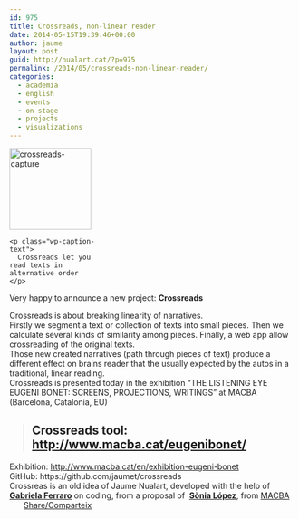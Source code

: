```yaml
---
id: 975
title: Crossreads, non-linear reader
date: 2014-05-15T19:39:46+00:00
author: jaume
layout: post
guid: http://nualart.cat/?p=975
permalink: /2014/05/crossreads-non-linear-reader/
categories:
  - academia
  - english
  - events
  - on stage
  - projects
  - visualizations
---
```

<div style="color: #222222;">
  <div id="attachment_976" style="width: 154px" class="wp-caption alignleft">
    <img class="wp-image-976 " src="http://nualart.cat/wp-content/uploads/2014/05/crossreads-capture-150x150.png" alt="crossreads-capture" width="144" height="144" srcset="http://nualart.cat/wp-content/uploads/2014/05/crossreads-capture-150x150.png 150w, http://nualart.cat/wp-content/uploads/2014/05/crossreads-capture-36x36.png 36w, http://nualart.cat/wp-content/uploads/2014/05/crossreads-capture-110x110.png 110w" sizes="(max-width: 144px) 100vw, 144px" />
    
    <p class="wp-caption-text">
      Crossreads let you read texts in alternative order
    </p>
  </div>
  
  <p>
    Very happy to announce a new project: <strong>Crossreads</strong>
  </p>
</div>

<div style="color: #222222;">
</div>

<div style="color: #222222;">
  Crossreads is about breaking linearity of narratives.
</div>

<div style="color: #222222;">
  Firstly we segment a text or collection of texts into small pieces. Then we calculate several kinds of similarity among pieces. Finally, a web app allow crossreading of the original texts.
</div>

<div style="color: #222222;">
  Those new created narratives (path through pieces of text) produce a different effect on brains reader that the usually expected by the autos in a traditional, linear reading.
</div>

<div style="color: #222222;">
</div>

<div style="color: #222222;">
  Crossreads is presented today in the exhibition &#8220;THE LISTENING EYE
</div>

<div style="color: #222222;">
  EUGENI BONET: SCREENS, PROJECTIONS, WRITINGS&#8221; at MACBA (Barcelona, Catalonia, EU)
</div>

<div style="color: #222222;">
</div>

> <h2 style="color: #222222;">
>   <strong>Crossreads tool: <a href="http://www.macba.cat/eugenibonet/" onclick="_gaq.push(['_trackEvent', 'outbound-article', 'http://www.macba.cat/eugenibonet/', 'http://www.macba.cat/eugenibonet/']);" title="Crossreads at MACBA">http://www.macba.cat/eugenibonet/</a></strong>
> </h2>

<div style="color: #222222;">
</div>

<div style="color: #222222;">
  Exhibition: <a href="http://www.macba.cat/en/exhibition-eugeni-bonet" onclick="_gaq.push(['_trackEvent', 'outbound-article', 'http://www.macba.cat/en/exhibition-eugeni-bonet', 'http://www.macba.cat/en/exhibition-eugeni-bonet']);" >http://www.macba.cat/en/exhibition-eugeni-bonet</a>
</div>

<div style="color: #222222;">
  GitHub: https://github.com/jaumet/crossreads
</div>

<div style="color: #222222;">
</div>

<div style="color: #222222;">
  Crossreas is an old idea of Jaume Nualart, developed with the help of<strong> <a href="http://users.cecs.anu.edu.au/~gferraro/" onclick="_gaq.push(['_trackEvent', 'outbound-article', 'http://users.cecs.anu.edu.au/~gferraro/', 'Gabriela Ferraro']);" title="Gabriela Ferraro">Gabriela Ferraro</a></strong> on coding, from a proposal of  <a href="http://lopesita.blogspot.com.au/" onclick="_gaq.push(['_trackEvent', 'outbound-article', 'http://lopesita.blogspot.com.au/', 'Sònia López']);" title="Lopesita's blog"><strong>Sònia López</strong></a>, from <a href="http://www.macba.cat/en" onclick="_gaq.push(['_trackEvent', 'outbound-article', 'http://www.macba.cat/en', 'MACBA']);" title="MACBA">MACBA</a>
</div>

<div class="addtoany_share_save_container addtoany_content_bottom">
  <div class="a2a_kit a2a_kit_size_32 addtoany_list a2a_target" id="wpa2a_82">
    <a href="https://www.addtoany.com/share" onclick="_gaq.push(['_trackEvent', 'outbound-article', 'https://www.addtoany.com/share', 'Share/Comparteix']);" class="a2a_dd addtoany_share_save"  style="background:url(http://nualart.cat/wp-content/plugins/add-to-any/share_16_16.png) no-repeat scroll 4px 0px;padding:0 0 0 25px;display:inline-block;height:16px;vertical-align:middle"><span>Share/Comparteix</span></a>
  </div>
</div>